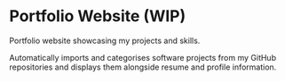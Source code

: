 # Portfolio Website (WIP)
Portfolio website showcasing my projects and skills.

Automatically imports and categorises software projects from my GitHub repositories and displays them alongside resume and profile information.
